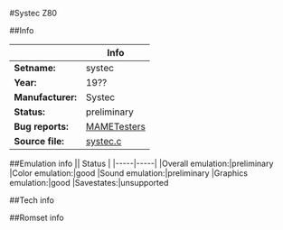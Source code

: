 #Systec Z80

##Info

||Info|
|-----|-----|
|**Setname:**|systec
|**Year:**|19??
|**Manufacturer:**|Systec
|**Status:**|preliminary
|**Bug reports:**|[MAMETesters](http://mametesters.org/view_all_set.php?type=1&temporary=y&search=systec.c)
|**Source file:**|[systec.c](https://github.com/mamedev/mame/blob/master/src/mess/drivers/systec.c)

##Emulation info
|| Status |
|-----|-----|
|Overall emulation:|preliminary
|Color emulation:|good
|Sound emulation:|preliminary
|Graphics emulation:|good
|Savestates:|unsupported

##Tech info

##Romset info

<!--- START OF EDITED COMMENT DO NOT TOUCH TEXT ABOVE-->
